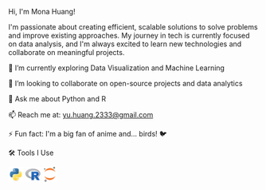 Hi, I'm Mona Huang!

I'm passionate about creating efficient, scalable solutions to solve problems and improve existing approaches. My journey in tech is currently focused on data analysis, and I'm always excited to learn new technologies and collaborate on meaningful projects.

🌱 I’m currently exploring Data Visualization and Machine Learning

🤝 I’m looking to collaborate on open-source projects and data analytics

💬 Ask me about Python and R

📫 Reach me at: yu.huang.2333@gmail.com

⚡ Fun fact: I'm a big fan of anime and... birds! 🐦

🛠️ Tools I Use
<p align="left"> <img src="https://github.com/devicons/devicon/blob/v2.16.0/icons/python/python-original.svg" alt="Python" width="30" height="30"/> <img src="https://github.com/devicons/devicon/blob/v2.16.0/icons/r/r-original.svg" alt="R" width="30" height="30"/> <img src="https://github.com/devicons/devicon/blob/v2.16.0/icons/jupyter/jupyter-original.svg" alt="Jupyter" width="30" height="30"/> 
